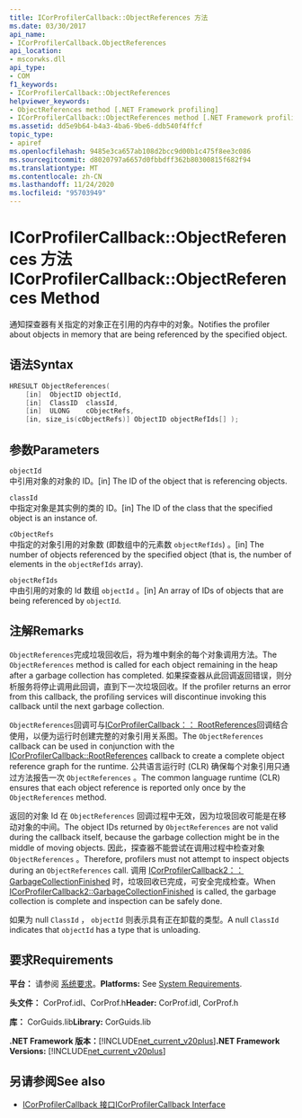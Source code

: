 ```yaml
---
title: ICorProfilerCallback::ObjectReferences 方法
ms.date: 03/30/2017
api_name:
- ICorProfilerCallback.ObjectReferences
api_location:
- mscorwks.dll
api_type:
- COM
f1_keywords:
- ICorProfilerCallback::ObjectReferences
helpviewer_keywords:
- ObjectReferences method [.NET Framework profiling]
- ICorProfilerCallback::ObjectReferences method [.NET Framework profiling]
ms.assetid: dd5e9b64-b4a3-4ba6-9be6-ddb540f4ffcf
topic_type:
- apiref
ms.openlocfilehash: 9485e3ca657ab108d2bcc9d00b1c475f8ee3c086
ms.sourcegitcommit: d8020797a6657d0fbbdff362b80300815f682f94
ms.translationtype: MT
ms.contentlocale: zh-CN
ms.lasthandoff: 11/24/2020
ms.locfileid: "95703949"
---
```

# <a name="icorprofilercallbackobjectreferences-method"></a><span data-ttu-id="4e7fc-102">ICorProfilerCallback::ObjectReferences 方法</span><span class="sxs-lookup"><span data-stu-id="4e7fc-102">ICorProfilerCallback::ObjectReferences Method</span></span>

<span data-ttu-id="4e7fc-103">通知探查器有关指定的对象正在引用的内存中的对象。</span><span class="sxs-lookup"><span data-stu-id="4e7fc-103">Notifies the profiler about objects in memory that are being referenced by the specified object.</span></span>  
  
## <a name="syntax"></a><span data-ttu-id="4e7fc-104">语法</span><span class="sxs-lookup"><span data-stu-id="4e7fc-104">Syntax</span></span>  
  
```cpp  
HRESULT ObjectReferences(  
    [in]  ObjectID objectId,  
    [in]  ClassID  classId,  
    [in]  ULONG    cObjectRefs,  
    [in, size_is(cObjectRefs)] ObjectID objectRefIds[] );  
```  
  
## <a name="parameters"></a><span data-ttu-id="4e7fc-105">参数</span><span class="sxs-lookup"><span data-stu-id="4e7fc-105">Parameters</span></span>  

 `objectId`  
 <span data-ttu-id="4e7fc-106">中引用对象的对象的 ID。</span><span class="sxs-lookup"><span data-stu-id="4e7fc-106">[in] The ID of the object that is referencing objects.</span></span>  
  
 `classId`  
 <span data-ttu-id="4e7fc-107">中指定对象是其实例的类的 ID。</span><span class="sxs-lookup"><span data-stu-id="4e7fc-107">[in] The ID of the class that the specified object is an instance of.</span></span>  
  
 `cObjectRefs`  
 <span data-ttu-id="4e7fc-108">中指定的对象引用的对象数 (即数组中的元素数 `objectRefIds`) 。</span><span class="sxs-lookup"><span data-stu-id="4e7fc-108">[in] The number of objects referenced by the specified object (that is, the number of elements in the `objectRefIds` array).</span></span>  
  
 `objectRefIds`  
 <span data-ttu-id="4e7fc-109">中由引用的对象的 Id 数组 `objectId` 。</span><span class="sxs-lookup"><span data-stu-id="4e7fc-109">[in] An array of IDs of objects that are being referenced by `objectId`.</span></span>  
  
## <a name="remarks"></a><span data-ttu-id="4e7fc-110">注解</span><span class="sxs-lookup"><span data-stu-id="4e7fc-110">Remarks</span></span>  

 <span data-ttu-id="4e7fc-111">`ObjectReferences`完成垃圾回收后，将为堆中剩余的每个对象调用方法。</span><span class="sxs-lookup"><span data-stu-id="4e7fc-111">The `ObjectReferences` method is called for each object remaining in the heap after a garbage collection has completed.</span></span> <span data-ttu-id="4e7fc-112">如果探查器从此回调返回错误，则分析服务将停止调用此回调，直到下一次垃圾回收。</span><span class="sxs-lookup"><span data-stu-id="4e7fc-112">If the profiler returns an error from this callback, the profiling services will discontinue invoking this callback until the next garbage collection.</span></span>  
  
 <span data-ttu-id="4e7fc-113">`ObjectReferences`回调可与[ICorProfilerCallback：： RootReferences](icorprofilercallback-rootreferences-method.md)回调结合使用，以便为运行时创建完整的对象引用关系图。</span><span class="sxs-lookup"><span data-stu-id="4e7fc-113">The `ObjectReferences` callback can be used in conjunction with the [ICorProfilerCallback::RootReferences](icorprofilercallback-rootreferences-method.md) callback to create a complete object reference graph for the runtime.</span></span> <span data-ttu-id="4e7fc-114">公共语言运行时 (CLR) 确保每个对象引用只通过方法报告一次 `ObjectReferences` 。</span><span class="sxs-lookup"><span data-stu-id="4e7fc-114">The common language runtime (CLR) ensures that each object reference is reported only once by the `ObjectReferences` method.</span></span>  
  
 <span data-ttu-id="4e7fc-115">返回的对象 Id 在 `ObjectReferences` 回调过程中无效，因为垃圾回收可能是在移动对象的中间。</span><span class="sxs-lookup"><span data-stu-id="4e7fc-115">The object IDs returned by `ObjectReferences` are not valid during the callback itself, because the garbage collection might be in the middle of moving objects.</span></span> <span data-ttu-id="4e7fc-116">因此，探查器不能尝试在调用过程中检查对象 `ObjectReferences` 。</span><span class="sxs-lookup"><span data-stu-id="4e7fc-116">Therefore, profilers must not attempt to inspect objects during an `ObjectReferences` call.</span></span> <span data-ttu-id="4e7fc-117">调用 [ICorProfilerCallback2：： GarbageCollectionFinished](icorprofilercallback2-garbagecollectionfinished-method.md) 时，垃圾回收已完成，可安全完成检查。</span><span class="sxs-lookup"><span data-stu-id="4e7fc-117">When [ICorProfilerCallback2::GarbageCollectionFinished](icorprofilercallback2-garbagecollectionfinished-method.md) is called, the garbage collection is complete and inspection can be safely done.</span></span>  
  
 <span data-ttu-id="4e7fc-118">如果为 null `ClassId` ， `objectId` 则表示具有正在卸载的类型。</span><span class="sxs-lookup"><span data-stu-id="4e7fc-118">A null `ClassId` indicates that `objectId` has a type that is unloading.</span></span>  
  
## <a name="requirements"></a><span data-ttu-id="4e7fc-119">要求</span><span class="sxs-lookup"><span data-stu-id="4e7fc-119">Requirements</span></span>  

 <span data-ttu-id="4e7fc-120">**平台：** 请参阅 [系统要求](../../get-started/system-requirements.md)。</span><span class="sxs-lookup"><span data-stu-id="4e7fc-120">**Platforms:** See [System Requirements](../../get-started/system-requirements.md).</span></span>  
  
 <span data-ttu-id="4e7fc-121">**头文件：** CorProf.idl、CorProf.h</span><span class="sxs-lookup"><span data-stu-id="4e7fc-121">**Header:** CorProf.idl, CorProf.h</span></span>  
  
 <span data-ttu-id="4e7fc-122">**库：** CorGuids.lib</span><span class="sxs-lookup"><span data-stu-id="4e7fc-122">**Library:** CorGuids.lib</span></span>  
  
 <span data-ttu-id="4e7fc-123">**.NET Framework 版本：**[!INCLUDE[net_current_v20plus](../../../../includes/net-current-v20plus-md.md)]</span><span class="sxs-lookup"><span data-stu-id="4e7fc-123">**.NET Framework Versions:** [!INCLUDE[net_current_v20plus](../../../../includes/net-current-v20plus-md.md)]</span></span>  
  
## <a name="see-also"></a><span data-ttu-id="4e7fc-124">另请参阅</span><span class="sxs-lookup"><span data-stu-id="4e7fc-124">See also</span></span>

- [<span data-ttu-id="4e7fc-125">ICorProfilerCallback 接口</span><span class="sxs-lookup"><span data-stu-id="4e7fc-125">ICorProfilerCallback Interface</span></span>](icorprofilercallback-interface.md)
